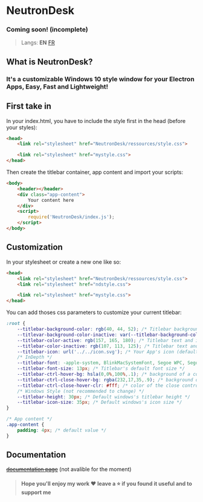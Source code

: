 # NeutronDesk
### Coming soon! (incomplete)
> Langs: **EN** [FR](README_FR.md)
## What is NeutronDesk?
### It's a customizable Windows 10 style window for your Electron Apps, Easy, Fast and Lightweight!
## First take in
In your index.html, you have to include the style first in the head (before your styles):
```html
<head>
    <link rel="stylesheet" href="NeutronDesk/ressources/style.css">

    <link rel="stylesheet" href="mystyle.css">
</head>
```
Then create the titlebar container, app content and import your scripts:
```html
<body>
    <header></header>
    <div class="app-content">
        Your content here
    </div>
    <script>
        require('NeutronDesk/index.js');
    </script>
</body>
```
## Customization
In your stylesheet or create a new one like so:
```html
<head>
    <link rel="stylesheet" href="NeutronDesk/ressources/style.css">
    <link rel="stylesheet" href="ndstyle.css">

    <link rel="stylesheet" href="mystyle.css">
</head>
```
You can add thoses css parameters to customize your current titlebar:
```css
:root {
    --titlebar-background-color: rgb(40, 44, 52); /* Titlebar background color */
    --titlevar-background-color-inactive: var(--titlebar-background-color); /* Titlebar background color when focus lost (using same by default) */
    --titlebar-color-active: rgb(157, 165, 180); /* Titlebar text and icons color */
    --titlebar-color-inactive: rgb(107, 113, 125); /* Titlebar text and icons color when focus lost */
    --titlebar-icon: url('../../icon.svg'); /* Your App's icon (default looking for a incon.svg in your parent folder (not in NeutronDesk)) */
    /* InDepth */
    --titlebar-font: -apple-system, BlinkMacSystemFont, Segoe WPC, Segoe UI, HelveticaNeue-Light, Ubuntu, Droid Sans, sans-serif; /* Titlebar's default font */
    --titlebar-font-size: 13px; /* Titlebar's default font size */
    --titlebar-ctrl-hover-bg: hsla(0,0%,100%,.1); /* background of a control icon on hover */
    --titlebar-ctrl-close-hover-bg: rgba(232,17,35,.9); /* background of the close control icon on hover */
    --titlebar-ctrl-close-hover-clr: #fff; /* color of the close control icon on hover */
    /* Windows Style (not recommended to change) */
    --titlebar-height: 30px; /* Default windows's titlebar height */
    --titlebar-icon-size: 35px; /* Default windows's icon size */
}

/* App content */
.app-content {
    padding: 4px; /* default value */
}
```
## Documentation
~~[documentation page](https://github.com/Loxoz/EmitX/wiki)~~ (not avalible for the moment)

> #### Hope you'll enjoy my work ❤️ leave a ⭐️ if you found it useful and to support me
